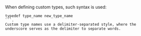 When defining custom types, such syntax is used:
```с
typedef type_name new_type_name
```.
Custom type names use a delimiter-separated style, where the underscore serves as the delimiter to separate words.
